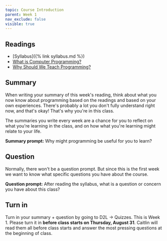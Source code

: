 ```yaml
---
topic: Course Introduction
parent: Week 1
nav_exclude: false
visible: true
---
```


## Readings

* [Syllabus]({% link syllabus.md %})
* [What is Computer Programming?](https://news.codecademy.com/what-is-computer-programming/)
* [Why Should We Teach Programming?](https://computinged.wordpress.com/2017/10/18/why-should-we-teach-programming-hint-its-not-to-learn-problem-solving/)

## Summary

When writing your summary of this week's reading, think about what you now know about programming based on the readings and based on your own experiences. There's probably a lot you don't fully understand right now, and that's okay! That's why you're in this class.

The summaries you write every week are a chance for you to reflect on what you're learning in the class, and on how what you're learning might relate to your life. 

**Summary prompt:** Why might programming be useful for you to learn?

## Question

Normally, there won't be a question prompt. But since this is the first week we want to know what specific questions you have about the course.

**Question prompt:** After reading the syllabus, what is a question or concern you have about this class?

## Turn in

Turn in your summary + question by going to D2L -> Quizzes. This is Week 1. Please turn it in **before class starts on Thursday, August 31**. Caitlin will read them all before class starts and answer the most pressing questions at the beginning of class.
